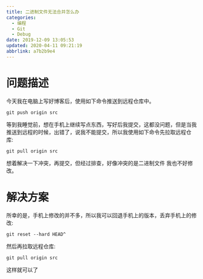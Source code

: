 ```yaml
---
title: 二进制文件无法合并怎么办
categories: 
  - 编程
  - Git
  - Debug
date: 2019-12-09 13:05:53
updated: 2020-04-11 09:21:19
abbrlink: a7b2b9e4
---
```

# 问题描述
今天我在电脑上写好博客后，使用如下命令推送到远程仓库中。
```
git push origin src
```
等到我睡觉前，想在手机上继续写点东西，写好后我提交，这都没问题，但是当我推送到远程的时候，出错了，说我不能提交，所以我使用如下命令先拉取远程仓库:
```shell
git pull origin src
```
想着解决一下冲突，再提交，但经过排查，好像冲突的是二进制文件 我也不好修改。
# 解决方案
所幸的是，手机上修改的并不多，所以我可以回退手机上的版本，丢弃手机上的修改:
```shell
git reset --hard HEAD^
```
然后再拉取远程仓库:
```shell
git pull origin src
```
这样就可以了
